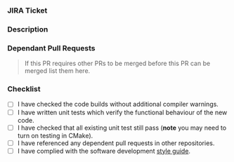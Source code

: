 ### JIRA Ticket

### Description

### Dependant Pull Requests
> If this PR requires other PRs to be merged before this PR can be merged list them here.

### Checklist
- [ ] I have checked the code builds without additional compiler warnings.
- [ ] I have written unit tests which verify the functional behaviour of the new code.
- [ ] I have checked that all existing unit test still pass (**note** you may need to turn on testing in CMake).
- [ ] I have referenced any dependent pull requests in other repositories.
- [ ] I have complied with the software development [style guide](https://google.github.io/styleguide/cppguide.html).
